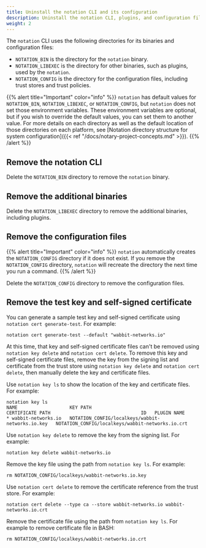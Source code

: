 ```yaml
---
title: Uninstall the notation CLI and its configuration
description: Uninstall the notation CLI, plugins, and configuration files
weight: 2
---
```


The `notation` CLI uses the following directories for its binaries and configuration files:

- `NOTATION_BIN` is the directory for the `notation` binary.
- `NOTATION_LIBEXEC` is the directory for other binaries, such as plugins, used by the `notation`.
- `NOTATION_CONFIG` is the directory for the configuration files, including trust stores and trust policies.

{{% alert title="Important" color="info" %}}
`notation` has default values for `NOTATION_BIN`, `NOTATION_LIBEXEC`, or `NOTATION_CONFIG`, but `notation` does not set those environment variables. These environment variables are optional, but if you wish to override the default values, you can set them to another value. For more details on each directory as well as the default location of those directories on each platform, see [Notation directory structure for system configuration]({{< ref "/docs/notary-project-concepts.md" >}}).
{{% /alert %}}

## Remove the notation CLI

Delete the `NOTATION_BIN` directory to remove the `notation` binary.

## Remove the additional binaries

Delete the `NOTATION_LIBEXEC` directory to remove the additional binaries, including plugins.

## Remove the configuration files

{{% alert title="Important" color="info" %}}
 `notation` automatically creates the `NOTATION_CONFIG` directory if it does not exist. If you remove the `NOTATION_CONFIG` directory, `notation` will recreate the directory the next time you run a command.
{{% /alert %}}

Delete the `NOTATION_CONFIG` directory to remove the configuration files.

## Remove the test key and self-signed certificate

You can generate a sample test key and self-signed certificate using `notation cert generate-test`. For example:

```console
notation cert generate-test --default "wabbit-networks.io"
```

At this time, that key and self-signed certificate files can't be removed using `notation key delete` and `notation cert delete`. To remove this key and self-signed certificate files, remove the key from the signing list and certificate from the trust store using `notation key delete` and `notation cert delete`, then manually delete the key and certificate files.

Use `notation key ls` to show the location of the key and certificate files. For example:

```console
notation key ls
NAME                   KEY PATH                                           CERTIFICATE PATH                                 ID   PLUGIN NAME
* wabbit-networks.io   NOTATION_CONFIG/localkeys/wabbit-networks.io.key   NOTATION_CONFIG/localkeys/wabbit-networks.io.crt
```

Use `notation key delete` to remove the key from the signing list. For example:

```console
notation key delete wabbit-networks.io
```

Remove the key file using the path from `notation key ls`. For example:

```console
rm NOTATION_CONFIG/localkeys/wabbit-networks.io.key
```

Use `notation cert delete` to remove the certificate reference from the trust store. For example:

```console
notation cert delete --type ca --store wabbit-networks.io wabbit-networks.io.crt
```

Remove the certificate file using the path from `notation key ls`. For example to remove certificate file in BASH:

```console
rm NOTATION_CONFIG/localkeys/wabbit-networks.io.crt
```
